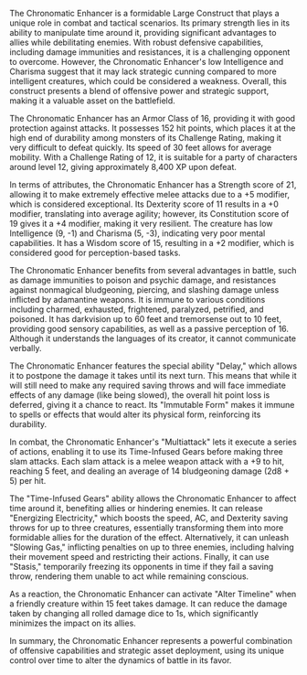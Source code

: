 The Chronomatic Enhancer is a formidable Large Construct that plays a unique role in combat and tactical scenarios. Its primary strength lies in its ability to manipulate time around it, providing significant advantages to allies while debilitating enemies. With robust defensive capabilities, including damage immunities and resistances, it is a challenging opponent to overcome. However, the Chronomatic Enhancer's low Intelligence and Charisma suggest that it may lack strategic cunning compared to more intelligent creatures, which could be considered a weakness. Overall, this construct presents a blend of offensive power and strategic support, making it a valuable asset on the battlefield.

The Chronomatic Enhancer has an Armor Class of 16, providing it with good protection against attacks. It possesses 152 hit points, which places it at the high end of durability among monsters of its Challenge Rating, making it very difficult to defeat quickly. Its speed of 30 feet allows for average mobility. With a Challenge Rating of 12, it is suitable for a party of characters around level 12, giving approximately 8,400 XP upon defeat.

In terms of attributes, the Chronomatic Enhancer has a Strength score of 21, allowing it to make extremely effective melee attacks due to a +5 modifier, which is considered exceptional. Its Dexterity score of 11 results in a +0 modifier, translating into average agility; however, its Constitution score of 19 gives it a +4 modifier, making it very resilient. The creature has low Intelligence (9, -1) and Charisma (5, -3), indicating very poor mental capabilities. It has a Wisdom score of 15, resulting in a +2 modifier, which is considered good for perception-based tasks. 

The Chronomatic Enhancer benefits from several advantages in battle, such as damage immunities to poison and psychic damage, and resistances against nonmagical bludgeoning, piercing, and slashing damage unless inflicted by adamantine weapons. It is immune to various conditions including charmed, exhausted, frightened, paralyzed, petrified, and poisoned. It has darkvision up to 60 feet and tremorsense out to 10 feet, providing good sensory capabilities, as well as a passive perception of 16. Although it understands the languages of its creator, it cannot communicate verbally.

The Chronomatic Enhancer features the special ability "Delay," which allows it to postpone the damage it takes until its next turn. This means that while it will still need to make any required saving throws and will face immediate effects of any damage (like being slowed), the overall hit point loss is deferred, giving it a chance to react. Its "Immutable Form" makes it immune to spells or effects that would alter its physical form, reinforcing its durability.

In combat, the Chronomatic Enhancer's "Multiattack" lets it execute a series of actions, enabling it to use its Time-Infused Gears before making three slam attacks. Each slam attack is a melee weapon attack with a +9 to hit, reaching 5 feet, and dealing an average of 14 bludgeoning damage (2d8 + 5) per hit.

The "Time-Infused Gears" ability allows the Chronomatic Enhancer to affect time around it, benefiting allies or hindering enemies. It can release "Energizing Electricity," which boosts the speed, AC, and Dexterity saving throws for up to three creatures, essentially transforming them into more formidable allies for the duration of the effect. Alternatively, it can unleash "Slowing Gas," inflicting penalties on up to three enemies, including halving their movement speed and restricting their actions. Finally, it can use "Stasis," temporarily freezing its opponents in time if they fail a saving throw, rendering them unable to act while remaining conscious.

As a reaction, the Chronomatic Enhancer can activate "Alter Timeline" when a friendly creature within 15 feet takes damage. It can reduce the damage taken by changing all rolled damage dice to 1s, which significantly minimizes the impact on its allies.

In summary, the Chronomatic Enhancer represents a powerful combination of offensive capabilities and strategic asset deployment, using its unique control over time to alter the dynamics of battle in its favor.